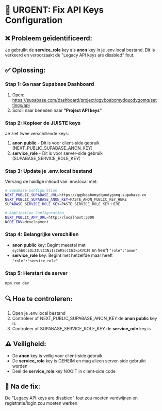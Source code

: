 # 🚨 URGENT: Fix API Keys Configuration

## ❌ Probleem geïdentificeerd:
Je gebruikt de **service_role** key als **anon** key in je .env.local bestand. Dit is verkeerd en veroorzaakt de "Legacy API keys are disabled" fout.

## ✅ Oplossing:

### Stap 1: Ga naar Supabase Dashboard
1. Open: https://supabase.com/dashboard/project/qgyboabomydquodygomq/settings/api
2. Scroll naar beneden naar **"Project API keys"**

### Stap 2: Kopieer de JUISTE keys
Je ziet twee verschillende keys:

1. **anon public** - Dit is voor client-side gebruik (NEXT_PUBLIC_SUPABASE_ANON_KEY)
2. **service_role** - Dit is voor server-side gebruik (SUPABASE_SERVICE_ROLE_KEY)

### Stap 3: Update je .env.local bestand
Vervang de huidige inhoud van .env.local met:

```bash
# Supabase Configuration
NEXT_PUBLIC_SUPABASE_URL=https://qgyboabomydquodygomq.supabase.co
NEXT_PUBLIC_SUPABASE_ANON_KEY=PASTE_ANON_PUBLIC_KEY_HERE
SUPABASE_SERVICE_ROLE_KEY=PASTE_SERVICE_ROLE_KEY_HERE

# Application Configuration
NEXT_PUBLIC_APP_URL=http://localhost:3000
NODE_ENV=development
```

### Stap 4: Belangrijke verschillen
- **anon public** key: Begint meestal met `eyJhbGciOiJIUzI1NiIsInR5cCI6IkpXVCJ9` en heeft `"role":"anon"`
- **service_role** key: Begint met hetzelfde maar heeft `"role":"service_role"`

### Stap 5: Herstart de server
```bash
npm run dev
```

## 🔍 Hoe te controleren:
1. Open je .env.local bestand
2. Controleer of NEXT_PUBLIC_SUPABASE_ANON_KEY de **anon public** key is
3. Controleer of SUPABASE_SERVICE_ROLE_KEY de **service_role** key is

## ⚠️ Veiligheid:
- De **anon** key is veilig voor client-side gebruik
- De **service_role** key is GEHEIM en mag alleen server-side gebruikt worden
- Deel de **service_role** key NOOIT in client-side code

## 🎯 Na de fix:
De "Legacy API keys are disabled" fout zou moeten verdwijnen en registratie/login zou moeten werken.
